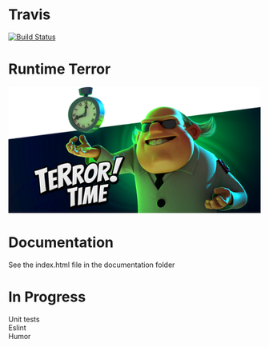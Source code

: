 # Travis
[![Build Status](https://travis-ci.com/ucsd-cse112/team9-webcomponent.svg?token=SYYH9pqzsbfveDCnEAbx&branch=valentin)](https://travis-ci.com/ucsd-cse112/team9-webcomponent)

# Runtime Terror
![](images/tim_terror.png)

# Documentation
See the index.html file in the documentation folder

# In Progress
Unit tests  
Eslint  
Humor

